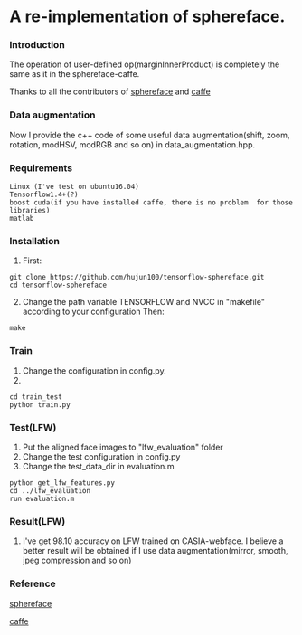 # A re-implementation of sphereface. 

### Introduction
The operation of user-defined op(marginInnerProduct) is completely the same as it in the sphereface-caffe.

Thanks to all the contributors of [sphereface](https://github.com/wy1iu/sphereface) and [caffe](https://github.com/BVLC/caffe)


### Data augmentation
Now I provide the c++ code of some useful data augmentation(shift, zoom, rotation, modHSV, modRGB and so on) in data_augmentation.hpp.


### Requirements
	Linux (I've test on ubuntu16.04)
	Tensorflow1.4+(?)
	boost cuda(if you have installed caffe, there is no problem  for those libraries)
	matlab
### Installation
   1. First:

	git clone https://github.com/hujun100/tensorflow-sphereface.git 	
	cd tensorflow-sphereface

   2. Change the path variable TENSORFLOW and NVCC in "makefile" according to your configuration
      Then:

	make


### Train
   1. Change the configuration in config.py.
   2. 

	cd train_test
	python train.py

### Test(LFW)
   1. Put the aligned face images to "lfw_evaluation" folder
   2. Change the test configuration in config.py
   3. Change the test_data_dir in evaluation.m

	python get_lfw_features.py
	cd ../lfw_evaluation
	run evaluation.m

### Result(LFW)
   1. I've get 98.10 accuracy on LFW trained on CASIA-webface. I believe a better result will be obtained if I use data augmentation(mirror, smooth, jpeg compression and so on)

### Reference 
[sphereface](https://github.com/wy1iu/sphereface)

[caffe](https://github.com/BVLC/caffe)
